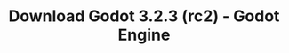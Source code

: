 ---
# Generated by /tools/generators/src/download_archive_generator !!! do not edit by hand !!!
title: 'Download Godot 3.2.3 (rc2) - Godot Engine'
type: 'download/archive'
name: '3.2.3'
flavor: 'rc2'
release_date: '2020-07-28T03:00:00-00:00'
release_notes: 'article/release-candidate-godot-3-2-3-rc-2/'
primaryPlatforms:
  - 'android.apk'
  - 'macos.universal'
  - 'windows.64'
  - 'linux_server.headless.64'
  - 'web'
  - 'templates'
links:
  android.apk:
    name: 'android.apk'
    title: 'Android'
    caption: 'APK Universal (ARM64 + ARMv7 + x86_64 + x86)'
    tags:
      - 'APK download'
      - 'ARM64/v7'
      - 'x86 (64 & 32 bit)'
    hosts:
      github_builds:
        regular: 'https://github.com/godotengine/godot-builds/releases/download/3.2.3-rc2/Godot_v3.2.3-rc2_android_editor.apk'
        mono: '#'
      github:
        regular: 'https://github.com/godotengine/godot/releases/download/3.2.3-rc2/Godot_v3.2.3-rc2_android_editor.apk'
        mono: '#'
  macos.universal:
    name: 'macos.universal'
    title: 'macOS'
    caption: 'Universal (x86_64 + Silício da Apple)'
    tags:
      - 'Intel/Apple Silicon'
      - '64 bit'
    hosts:
      github_builds:
        regular: 'https://github.com/godotengine/godot-builds/releases/download/3.2.3-rc2/Godot_v3.2.3-rc2_osx.universal.zip'
        mono: 'https://github.com/godotengine/godot-builds/releases/download/3.2.3-rc2/Godot_v3.2.3-rc2_mono_osx.universal.zip'
      github:
        regular: 'https://github.com/godotengine/godot/releases/download/3.2.3-rc2/Godot_v3.2.3-rc2_osx.universal.zip'
        mono: 'https://github.com/godotengine/godot/releases/download/3.2.3-rc2/Godot_v3.2.3-rc2_mono_osx.universal.zip'
  windows.64:
    name: 'windows.64'
    title: 'Windows'
    caption: 'Padrão (x86_64)'
    tags:
      - '64 bit'
    hosts:
      github_builds:
        regular: 'https://github.com/godotengine/godot-builds/releases/download/3.2.3-rc2/Godot_v3.2.3-rc2_win64.exe.zip'
        mono: 'https://github.com/godotengine/godot-builds/releases/download/3.2.3-rc2/Godot_v3.2.3-rc2_mono_win64.zip'
      github:
        regular: 'https://github.com/godotengine/godot/releases/download/3.2.3-rc2/Godot_v3.2.3-rc2_win64.exe.zip'
        mono: 'https://github.com/godotengine/godot/releases/download/3.2.3-rc2/Godot_v3.2.3-rc2_mono_win64.zip'
  linux_server.headless.64:
    name: 'linux_server.headless.64'
    title: 'Linux Server'
    caption: 'Headless (x86_64)'
    tags:
      - '64 bit'
      - 'Headless'
    hosts:
      github_builds:
        regular: 'https://github.com/godotengine/godot-builds/releases/download/3.2.3-rc2/Godot_v3.2.3-rc2_linux_headless.64.zip'
        mono: 'https://github.com/godotengine/godot-builds/releases/download/3.2.3-rc2/Godot_v3.2.3-rc2_mono_linux_headless_64.zip'
      github:
        regular: 'https://github.com/godotengine/godot/releases/download/3.2.3-rc2/Godot_v3.2.3-rc2_linux_headless.64.zip'
        mono: 'https://github.com/godotengine/godot/releases/download/3.2.3-rc2/Godot_v3.2.3-rc2_mono_linux_headless_64.zip'
  web:
    name: 'web'
    title: 'Editor Web'
    caption: ''
    tags:
      - 'Self-hosted'
      - 'Cross-platform'
    hosts:
      github_builds:
        regular: 'https://github.com/godotengine/godot-builds/releases/download/3.2.3-rc2/Godot_v3.2.3-rc2_web_editor.zip'
        mono: '#'
      github:
        regular: 'https://github.com/godotengine/godot/releases/download/3.2.3-rc2/Godot_v3.2.3-rc2_web_editor.zip'
        mono: '#'
  linux.64:
    name: 'linux.64'
    title: 'Linux'
    caption: 'Padrão (x86_64)'
    tags:
      - '64 bit'
    hosts:
      github_builds:
        regular: 'https://github.com/godotengine/godot-builds/releases/download/3.2.3-rc2/Godot_v3.2.3-rc2_x11.64.zip'
        mono: 'https://github.com/godotengine/godot-builds/releases/download/3.2.3-rc2/Godot_v3.2.3-rc2_mono_x11_64.zip'
      github:
        regular: 'https://github.com/godotengine/godot/releases/download/3.2.3-rc2/Godot_v3.2.3-rc2_x11.64.zip'
        mono: 'https://github.com/godotengine/godot/releases/download/3.2.3-rc2/Godot_v3.2.3-rc2_mono_x11_64.zip'
  linux.32:
    name: 'linux.32'
    title: 'Linux'
    caption: 'Padrão (x86)'
    tags:
      - '32 bit'
    hosts:
      github_builds:
        regular: 'https://github.com/godotengine/godot-builds/releases/download/3.2.3-rc2/Godot_v3.2.3-rc2_x11.32.zip'
        mono: 'https://github.com/godotengine/godot-builds/releases/download/3.2.3-rc2/Godot_v3.2.3-rc2_mono_x11_32.zip'
      github:
        regular: 'https://github.com/godotengine/godot/releases/download/3.2.3-rc2/Godot_v3.2.3-rc2_x11.32.zip'
        mono: 'https://github.com/godotengine/godot/releases/download/3.2.3-rc2/Godot_v3.2.3-rc2_mono_x11_32.zip'
  windows.32:
    name: 'windows.32'
    title: 'Windows'
    caption: 'Padrão (x86)'
    tags:
      - '32 bit'
    hosts:
      github_builds:
        regular: 'https://github.com/godotengine/godot-builds/releases/download/3.2.3-rc2/Godot_v3.2.3-rc2_win32.exe.zip'
        mono: 'https://github.com/godotengine/godot-builds/releases/download/3.2.3-rc2/Godot_v3.2.3-rc2_mono_win32.zip'
      github:
        regular: 'https://github.com/godotengine/godot/releases/download/3.2.3-rc2/Godot_v3.2.3-rc2_win32.exe.zip'
        mono: 'https://github.com/godotengine/godot/releases/download/3.2.3-rc2/Godot_v3.2.3-rc2_mono_win32.zip'
  linux_server.64:
    name: 'linux_server.64'
    title: 'Servidor Linux'
    caption: 'Padrão (x86_64)'
    tags:
      - '64 bit'
    hosts:
      github_builds:
        regular: 'https://github.com/godotengine/godot-builds/releases/download/3.2.3-rc2/Godot_v3.2.3-rc2_linux_server.64.zip'
        mono: 'https://github.com/godotengine/godot-builds/releases/download/3.2.3-rc2/Godot_v3.2.3-rc2_mono_linux_server_64.zip'
      github:
        regular: 'https://github.com/godotengine/godot/releases/download/3.2.3-rc2/Godot_v3.2.3-rc2_linux_server.64.zip'
        mono: 'https://github.com/godotengine/godot/releases/download/3.2.3-rc2/Godot_v3.2.3-rc2_mono_linux_server_64.zip'
  aar_library:
    name: 'aar_library'
    title: 'Biblioteca de AAR'
    caption: ''
    tags:
      - 'Android plugins'
      - 'Java'
      - 'Kotlin'
    hosts:
      github_builds:
        regular: 'https://github.com/godotengine/godot-builds/releases/download/3.2.3-rc2/godot-lib.3.2.3.rc2.release.aar'
        mono: 'https://github.com/godotengine/godot-builds/releases/download/3.2.3-rc2/godot-lib.3.2.3.rc2.mono.release.aar'
      github:
        regular: 'https://github.com/godotengine/godot/releases/download/3.2.3-rc2/godot-lib.3.2.3.rc2.release.aar'
        mono: 'https://github.com/godotengine/godot/releases/download/3.2.3-rc2/godot-lib.3.2.3.rc2.mono.release.aar'
  templates:
    name: 'templates'
    title: 'Modelos de exportação'
    caption: ''
    tags:
      - 'Utilizado para exportar os seus jogos para todas as plataformas suportadas'
    hosts:
      github_builds:
        regular: 'https://github.com/godotengine/godot-builds/releases/download/3.2.3-rc2/Godot_v3.2.3-rc2_export_templates.tpz'
        mono: 'https://github.com/godotengine/godot-builds/releases/download/3.2.3-rc2/Godot_v3.2.3-rc2_mono_export_templates.tpz'
      github:
        regular: 'https://github.com/godotengine/godot/releases/download/3.2.3-rc2/Godot_v3.2.3-rc2_export_templates.tpz'
        mono: 'https://github.com/godotengine/godot/releases/download/3.2.3-rc2/Godot_v3.2.3-rc2_mono_export_templates.tpz'
---